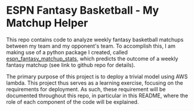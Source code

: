 # ESPN Fantasy Basketball - My Matchup Helper

This repo contains code to analyze weekly fantasy basketball matchups between my team and my opponent's team. To accomplish this, I am making use of a python package I created, called [espn_fantasy_matchup_stats](https://github.com/RobBlumberg/espn_fantasy_matchup_stats), which predicts the outcome of a weekly fantasy matchup (see link to github repo for details).

The primary purpose of this project is to deploy a trivial model using AWS lambda. This project thus serves as a learning exercise, focusing on the requirements for deployment. As such, these requirement will be documented throughout this repo, in particular in this README, where the role of each component of the code will be explained.